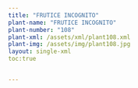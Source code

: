 ```yaml
---
title: "FRUTICE INCOGNITO"
plant-name: "FRUTICE INCOGNITO"
plant-number: "108"
plant-xml: /assets/xml/plant108.xml
plant-img: /assets/img/plant108.jpg
layout: single-xml
toc:true


---
```


